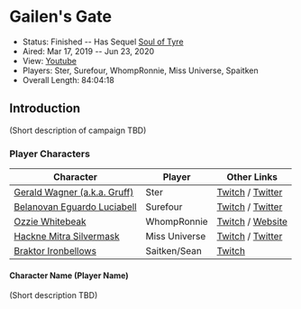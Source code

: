 # Gailen's Gate

* Status: Finished -- Has Sequel [Soul of Tyre](../22%20-%20Soul%20of%20Tyre)
* Aired: Mar 17, 2019 -- Jun 23, 2020
* View: [Youtube](https://www.youtube.com/watch?v=jXurXDzBkVU&list=PLfASEnzB7i1azeO6NHrY04DyaFTWCrgsS)
* Players: Ster, Surefour, WhompRonnie, Miss Universe, Spaitken
* Overall Length: 84:04:18

## Introduction

(Short description of campaign TBD)

### Player Characters

|**Character**| **Player**|**Other Links**|
| ------ | ------ | ------ |
|[Gerald Wagner (a.k.a. Gruff)](../../Player%20Characters/Gruff.md) | Ster |[Twitch](https://www.twitch.tv/ster) / [Twitter](https://twitter.com/sterlovesfood)|
|[Belanovan Eguardo Luciabell](../../Player%20Characters/Belanovan%20Eguardo%20Luciabell.md)| Surefour |[Twitch](https://www.twitch.tv/surefour) / [Twitter](https://twitter.com/surefour)|
|[Ozzie Whitebeak](../../Player%20Characters/Ozzie%20Whitebeak.md) | WhompRonnie|[Twitch](https://www.twitch.tv/whompronnie)  / [Website](https://www.whompcomic.com/)|
|[Hackne Mitra Silvermask](../../Player%20Characters/Hackne%20Mitra%20Silvermask.md)| Miss Universe | [Twitch](https://www.twitch.tv/Miss_Universe) / [Twitter](https://twitter.com/InvaderCristi)|
|[Braktor Ironbellows](../../Player%20Characters/Braktor%20Ironbellows.md) | Saitken/Sean | [Twitch](https://www.twitch.tv/spaitken) |

#### Character Name (Player Name)

(Short description TBD)
